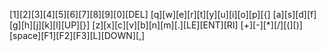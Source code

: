 [1][2][3][4][5][6][7][8][9][0][DEL]
[q][w][e][r][t][y][u][i][o][p][{]
[a][s][d][f][g][h][j][k][l][UP][}]
[z][x][c][v][b][n][m][.][LE][ENT][RI]
[+][-][*][/][(][)][space][F1][F2][F3][L][DOWN][,]